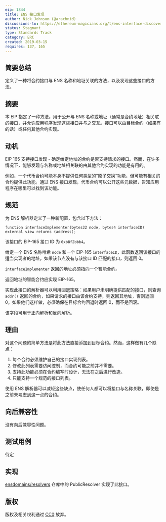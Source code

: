```yaml
---
eip: 1844
title: ENS 接口发现
author: Nick Johnson (@arachnid)
discussions-to: https://ethereum-magicians.org/t/ens-interface-discovery/2924
status: Stagnant
type: Standards Track
category: ERC
created: 2019-03-15
requires: 137, 165
---
```


## 简要总结
定义了一种将合约接口与 ENS 名称和地址关联的方法，以及发现这些接口的方法。

## 摘要
本 EIP 指定了一种方法，用于公开与 ENS 名称或地址（通常是合约地址）相关联的接口，并允许应用程序发现这些接口并与之交互。接口可以由目标合约（如果有的话）或任何其他合约实现。

## 动机
EIP 165 支持接口发现 - 确定给定地址的合约是否支持请求的接口。然而，在许多情况下，能够发现与名称或地址相关联的由其他合约实现的功能是有用的。

例如，一个代币合约可能本身不提供任何类型的“原子交换”功能，但可能有相关的合约提供此功能。通过 ENS 接口发现，代币合约可以公开这些元数据，告知应用程序在哪里可以找到该功能。

## 规范
为 ENS 解析器定义了一种新配置，包含以下方法：

```solidity
function interfaceImplementer(bytes32 node, bytes4 interfaceID) external view returns (address);
```

该接口的 EIP-165 接口 ID 为 `0xb8f2bbb4`。

给定一个 ENS 名称哈希 `node` 和一个 EIP-165 `interfaceID`，此函数返回该接口的适当实现者的地址。如果该节点没有与该接口 ID 匹配的接口，则返回 0。

`interfaceImplementer` 返回的地址必须指向一个智能合约。

返回地址的智能合约应实现 EIP-165。

实现此接口的解析器可以利用回退策略：如果用户未明确提供匹配的接口，则查询 `addr()` 返回的合约，如果请求的接口由该合约支持，则返回其地址，否则返回 0。如果他们这样做，必须确保在目标合约回退时返回 0，而不是回滚。

该字段可用于正向解析和反向解析。

## 理由

对这个问题的简单方法是将此方法直接添加到目标合约。然而，这样做有几个缺点：

 1. 每个合约必须维护自己的接口实现列表。
 2. 修改此列表需要访问控制，而合约可能之前并不需要。
 3. 支持此功能必须在合约编写时设计，无法在之后进行改造。
 4. 只能支持一个规范的接口列表。

使用 ENS 解析器可以减轻这些缺点，使任何人都可以将接口与名称关联，即使是之前未考虑到这一点的合约。

## 向后兼容性
没有向后兼容性问题。

## 测试用例
待定

## 实现
[ensdomains/resolvers](https://github.com/ensdomains/resolvers/) 仓库中的 PublicResolver 实现了此接口。

## 版权
版权及相关权利通过 [CC0](../LICENSE.md) 放弃。